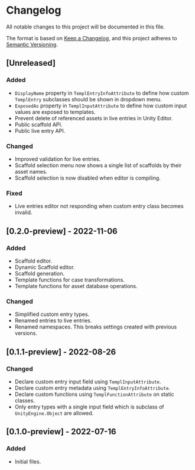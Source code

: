 # Changelog

All notable changes to this project will be documented in this file.

The format is based on [Keep a Changelog](https://keepachangelog.com/en/1.0.0/),
and this project adheres to [Semantic Versioning](https://semver.org/spec/v2.0.0.html).

## [Unreleased]

### Added

- `DisplayName` property in `TemplEntryInfoAttribute` to define how custom `TemplEntry` subclasses should be shown in dropdown menu.
- `ExposedAs` property in `TemplInputAttribute` to define how custom input values are exposed to templates.
- Prevent delete of referenced assets in live entries in Unity Editor.
- Public scaffold API.
- Public live entry API.

### Changed

- Improved validation for live entries.
- Scaffold selection menu now shows a single list of scaffolds by their asset names.
- Scaffold selection is now disabled when editor is compiling.

### Fixed

- Live entries editor not responding when custom entry class becomes invalid.

## [0.2.0-preview] - 2022-11-06

### Added

- Scaffold editor.
- Dynamic Scaffold editor.
- Scaffold generation.
- Template functions for case transformations.
- Template functions for asset database operations.

### Changed

- Simplified custom entry types.
- Renamed entries to live entries.
- Renamed namespaces. This breaks settings created with previous versions.

## [0.1.1-preview] - 2022-08-26

### Changed

- Declare custom entry input field using `TemplInputAttribute`.
- Declare custom entry metadata using `TemplEntryInfoAttribute`.
- Declare custom functions using `TemplFunctionAttribute` on static classes.
- Only entry types with a single input field which is subclass of `UnityEngine.Object` are allowed.

## [0.1.0-preview] - 2022-07-16

### Added

- Initial files.
